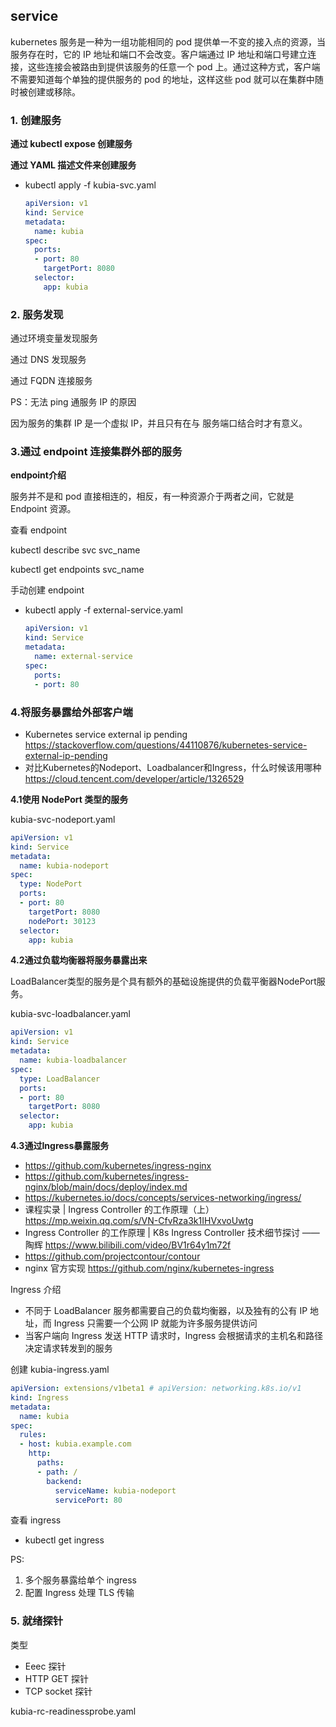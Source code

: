 ## service

kubernetes 服务是一种为一组功能相同的 pod 提供单一不变的接入点的资源，当服务存在时，它的 IP 地址和端口不会改变。客户端通过 IP 地址和端口号建立连接，这些连接会被路由到提供该服务的任意一个 pod 上。通过这种方式，客户端不需要知道每个单独的提供服务的 pod 的地址，这样这些 pod 就可以在集群中随时被创建或移除。

### 1. 创建服务

**通过 kubectI expose 创建服务**

**通过 YAML 描述文件来创建服务**

- kubectl apply -f kubia-svc.yaml
    
    ```yaml
    apiVersion: v1
    kind: Service
    metadata:
      name: kubia
    spec:
      ports:
      - port: 80
        targetPort: 8080
      selector:
        app: kubia
    ```
    

### 2. **服务发现**

通过环境变量发现服务

通过 DNS 发现服务

通过 FQDN 连接服务

PS：无法 ping 通服务 IP 的原因

因为服务的集群 IP 是一个虚拟 IP，并且只有在与 服务端口结合时才有意义。

### 3.通过 endpoint 连接集群外部的服务

**endpoint介绍**

服务并不是和 pod 直接相连的，相反，有一种资源介于两者之间，它就是 Endpoint 资源。

查看 endpoint

kubectl describe svc svc_name

kubectl get endpoints svc_name

手动创建 endpoint

- kubectl apply -f external-service.yaml
    
    ```yaml
    apiVersion: v1
    kind: Service
    metadata:
      name: external-service
    spec:
      ports:
      - port: 80
    ```
    

### 4.将服务暴露给外部客户端
- Kubernetes service external ip pending https://stackoverflow.com/questions/44110876/kubernetes-service-external-ip-pending
- 对比Kubernetes的Nodeport、Loadbalancer和Ingress，什么时候该用哪种 https://cloud.tencent.com/developer/article/1326529

**4.1使用 NodePort 类型的服务**

kubia-svc-nodeport.yaml

```yaml
apiVersion: v1
kind: Service
metadata:
  name: kubia-nodeport
spec:
  type: NodePort
  ports:
  - port: 80
    targetPort: 8080
    nodePort: 30123
  selector:
    app: kubia
```

**4.2通过负载均衡器将服务暴露出来**

LoadBalancer类型的服务是个具有额外的基础设施提供的负载平衡器NodePort服务。

kubia-svc-loadbalancer.yaml

```yaml
apiVersion: v1
kind: Service
metadata:
  name: kubia-loadbalancer
spec:
  type: LoadBalancer
  ports:
  - port: 80
    targetPort: 8080
  selector:
    app: kubia
```

**4.3通过Ingress暴露服务**
- https://github.com/kubernetes/ingress-nginx
- https://github.com/kubernetes/ingress-nginx/blob/main/docs/deploy/index.md
- https://kubernetes.io/docs/concepts/services-networking/ingress/
- 课程实录 | Ingress Controller 的工作原理（上）https://mp.weixin.qq.com/s/VN-CfvRza3k1IHVxvoUwtg
- Ingress Controller 的工作原理 | K8s Ingress Controller 技术细节探讨 —— 陶辉 https://www.bilibili.com/video/BV1r64y1m72f
- https://github.com/projectcontour/contour
- nginx 官方实现 https://github.com/nginx/kubernetes-ingress

Ingress 介绍

- 不同于 LoadBalancer 服务都需要自己的负载均衡器，以及独有的公有 IP 地址，而 Ingress 只需要一个公网 IP 就能为许多服务提供访问
- 当客户端向 Ingress 发送 HTTP 请求时，Ingress 会根据请求的主机名和路径决定请求转发到的服务

创建 kubia-ingress.yaml

```yaml
apiVersion: extensions/v1beta1 # apiVersion: networking.k8s.io/v1
kind: Ingress
metadata:
  name: kubia
spec:
  rules:
  - host: kubia.example.com
    http:
      paths:
      - path: /
        backend:
          serviceName: kubia-nodeport
          servicePort: 80
```

查看 ingress

- kubectl get ingress

PS:

1. 多个服务暴露给单个 ingress 
2. 配置 Ingress 处理 TLS 传输

### 5. 就绪探针

类型

- Eeec 探针
- HTTP GET 探针
- TCP socket 探针

kubia-rc-readinessprobe.yaml
